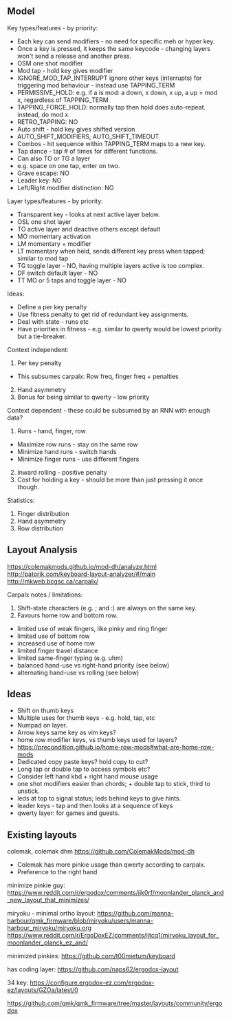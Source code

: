 ## Model

Key types/features - by priority:
- Each key can send modifiers - no need for specific meh or hyper key.
- Once a key is pressed, it keeps the same keycode - changing layers won't send a release and another press.
- OSM one shot modifier
- Mod tap - hold key gives modifier
 - IGNORE_MOD_TAP_INTERRUPT
  ignore other keys (interrupts) for triggering mod behaviour - instead use TAPPING_TERM
 - PERMISSIVE_HOLD: e.g. if a is mod: a down, x down, x up, a up = mod x, regardless of TAPPING_TERM
 - TAPPING_FORCE_HOLD: normally tap then hold does auto-repeat. instead, do mod x.
 - RETRO_TAPPING: NO
- Auto shift - hold key gives shifted version
 - AUTO_SHIFT_MODIFIERS, AUTO_SHIFT_TIMEOUT
- Combos - hit sequence within TAPPING_TERM maps to a new key.
- Tap dance - tap # of times for different functions.
 - Can also TO or TG a layer
 - e.g. space on one tap, enter on two.
- Grave escape: NO
- Leader key:   NO
- Left/Right modifier distinction: NO

Layer types/features - by priority:
- Transparent key - looks at next active layer below.
- OSL one shot layer
- TO active layer and deactive others except default
- MO momentary activation
- LM momentary + modifier
- LT momentary when held, sends different key press when tapped; similar to mod tap
- TG toggle layer - NO, having multiple layers active is too complex.
- DF switch default layer - NO
- TT MO or 5 taps and toggle layer - NO

Ideas:
 - Define a per key penalty
 - Use fitness penalty to get rid of redundant key assignments.
 - Deal with state - runs etc
 - Have priorities in fitness - e.g. similar to qwerty would be lowest priority but a tie-breaker.

Context independent:
1. Per key penalty
 - This subsumes carpalx: Row freq, finger freq + penalties
2. Hand asymmetry
3. Bonus for being similar to qwerty - low priority

Context dependent - these could be subsumed by an RNN with enough data?
1. Runs - hand, finger, row
 - Maximize row runs - stay on the same row
 - Minimize hand runs - switch hands
 - Minimize finger runs - use different fingers
2. Inward rolling - positive penalty
3. Cost for holding a key - should be more than just pressing it once though.

Statistics:
1. Finger distribution
2. Hand asymmetry
3. Row distribution

## Layout Analysis
https://colemakmods.github.io/mod-dh/analyze.html
http://patorjk.com/keyboard-layout-analyzer/#/main
http://mkweb.bcgsc.ca/carpalx/

Carpalx notes / limitations:
1. Shift-state characters (e.g. ; and :) are always on the same key.
2. Favours home row and bottom row.
- limited use of weak fingers, like pinky and ring finger
- limited use of bottom row
- increased use of home row
- limited finger travel distance
- limited same-finger typing (e.g. uhm)
- balanced hand-use vs right-hand priority (see below)
- alternating hand-use vs rolling (see below)

## Ideas
- Shift on thumb keys
- Multiple uses for thumb keys - e.g. hold, tap, etc
- Numpad on layer.
- Arrow keys same key as vim keys?
- home row modifier keys, vs thumb keys used for layers?
 - https://precondition.github.io/home-row-mods#what-are-home-row-mods
- Dedicated copy paste keys? hold copy to cut?
- Long tap or double tap to access symbols etc?
- Consider left hand kbd + right hand mouse usage
- one shot modifiers easier than chords; + double tap to stick, third to unstick.
- leds at top to signal status; leds behind keys to give hints.
- leader keys - tap and then looks at a sequence of keys
- qwerty layer: for games and guests.

## Existing layouts
colemak, colemak dhm
https://github.com/ColemakMods/mod-dh
- Colemak has more pinkie usage than qwerty according to carpalx.
- Preference to the right hand

minimize pinkie guy:
https://www.reddit.com/r/ergodox/comments/jjk0rf/moonlander_planck_and_new_layout_that_minimizes/

miryoku - minimal ortho layout:
https://github.com/manna-harbour/qmk_firmware/blob/miryoku/users/manna-harbour_miryoku/miryoku.org
https://www.reddit.com/r/ErgoDoxEZ/comments/ijtcq1/miryoku_layout_for_moonlander_planck_ez_and/

minimized pinkies:
https://github.com/t00mietum/keyboard

has coding layer:
https://github.com/naps62/ergodox-layout

34 key:
https://configure.ergodox-ez.com/ergodox-ez/layouts/GZOa/latest/0

https://github.com/qmk/qmk_firmware/tree/master/layouts/community/ergodox
